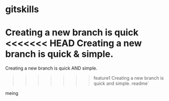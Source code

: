 # gitskills
Creating a new branch is quick
<<<<<<< HEAD
Creating a new branch is quick & simple.
=======
Creating a new branch is quick AND simple.
>>>>>>> feature1
Creating a new branch is quick and simple.
readme`

meing
